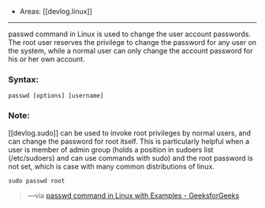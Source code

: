 
- Areas: [[devlog.linux]]

---

passwd command in Linux is used to change the user account passwords. The root user reserves the privilege to change the password for any user on the system, while a normal user can only change the account password for his or her own account.

### Syntax:

`passwd [options] [username]`

### Note:

[[devlog.sudo]] can be used to invoke root privileges by normal users, and can change the password for root itself. This is particularly helpful when a user is member of admin group (holds a position in sudoers list (/etc/sudoers) and can use commands with sudo) and the root password is not set, which is case with many common distributions of linux.

`sudo passwd root`

> —via [passwd command in Linux with Examples - GeeksforGeeks](https://www.geeksforgeeks.org/passwd-command-in-linux-with-examples/)
